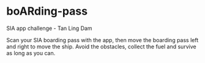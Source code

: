 # boARding-pass
SIA app challenge - Tan Ling Dam

Scan your SIA boarding pass with the app, then move the boarding pass left and right to move the ship. Avoid the obstacles, collect the fuel and survive as long as you can.

